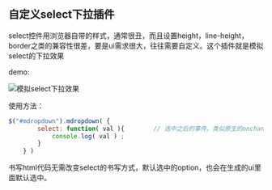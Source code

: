 ## 自定义select下拉插件

select控件用浏览器自带的样式，通常很丑，而且设置height，line-height，border之类的兼容性很差，要是ui需求很大，往往需要自定义。这个插件就是模拟select的下拉效果

demo:

![模拟select下拉效果](http://oco9w3mgp.bkt.clouddn.com/blog_images/ymdropdown.png)

使用方法：

```javascript
$("#mdropdown").mdropdown( {
        select: function( val ){		// 选中之后的事件，类似原生的onchange事件
            console.log( val ) ;
        }
    } )
```

书写html代码无需改变select的书写方式，默认选中的option，也会在生成的ui里面默认选中。